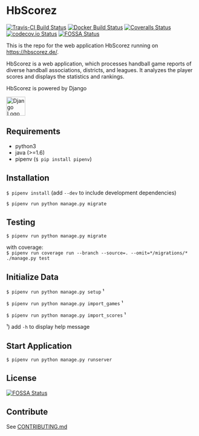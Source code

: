 # HbScorez

[![Travis-CI Build Status](https://travis-ci.org/djbrown/hbscorez.svg?branch=master)](https://travis-ci.org/djbrown/hbscorez)
[![Docker Build Status](https://img.shields.io/docker/build/djbrown/hbscorez.svg)](https://hub.docker.com/r/djbrown/hbscorez/builds/)
[![Coveralls Status](https://coveralls.io/repos/github/djbrown/hbscorez/badge.svg)](https://coveralls.io/github/djbrown/hbscorez)
[![codecov.io Status](https://codecov.io/github/djbrown/hbscorez/coverage.svg)](http://codecov.io/github/djbrown/hbscorez/)
[![FOSSA Status](https://app.fossa.io/api/projects/git%2Bgithub.com%2Fdjbrown%2Fhbscorez.svg?type=shield)](https://app.fossa.io/projects/git%2Bgithub.com%2Fdjbrown%2Fhbscorez?ref=badge_shield)

This is the repo for the web application HbScorez running on https://hbscorez.de/.

HbScorez is a web application, which processes handball game reports of diverse handball associations, districts, and leagues. It analyzes the player scores and displays the statistics and rankings.

HbScorez is powered by Django

[<img src="https://www.djangoproject.com/m/img/logos/django-logo-positive.svg" height="50" alt="Django Logo"/>](https://www.djangoproject.com/)


## Requirements

* python3
* java (>=1.6)
* pipenv (`$ pip install pipenv`)


## Installation

`$ pipenv install` (add `--dev` to include development dependencies)

`$ pipenv run python manage.py migrate`


## Testing

`$ pipenv run python manage.py migrate`

with coverage:<br/>
`$ pipenv run coverage run --branch --source=. --omit=*/migrations/* ./manage.py test`



## Initialize Data

`$ pipenv run python manage.py setup` ¹

`$ pipenv run python manage.py import_games` ¹

`$ pipenv run python manage.py import_scores` ¹

¹) add `-h` to display help message


## Start Application

`$ pipenv run python manage.py runserver`


## License
[![FOSSA Status](https://app.fossa.io/api/projects/git%2Bgithub.com%2Fdjbrown%2Fhbscorez.svg?type=large)](https://app.fossa.io/projects/git%2Bgithub.com%2Fdjbrown%2Fhbscorez?ref=badge_large)

## Contribute
See [CONTRIBUTING.md](CONTRIBUTING.md)
